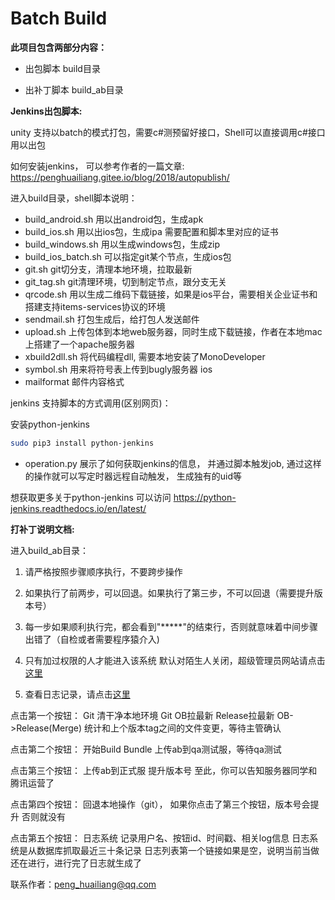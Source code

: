 
# Batch Build

<b>此项目包含两部分内容：</b>

- 出包脚本   build目录

- 出补丁脚本 build_ab目录


<b>Jenkins出包脚本:</b>

unity 支持以batch的模式打包，需要c#测预留好接口，Shell可以直接调用c#接口用以出包

如何安装jenkins， 可以参考作者的一篇文章: https://penghuailiang.gitee.io/blog/2018/autopublish/

进入build目录，shell脚本说明：

- build_android.sh   用以出android包，生成apk
- build_ios.sh 	   	 用以出ios包，生成ipa 需要配置和脚本里对应的证书
- build_windows.sh   用以生成windows包，生成zip
- build_ios_batch.sh 可以指定git某个节点，生成ios包
- git.sh   			 git切分支，清理本地环境，拉取最新
- git_tag.sh 		 git清理环境，切到制定节点，跟分支无关
- qrcode.sh    		 用以生成二维码下载链接，如果是ios平台，需要相关企业证书和搭建支持items-services协议的环境
- sendmail.sh        打包生成后，给打包人发送邮件
- upload.sh          上传包体到本地web服务器，同时生成下载链接，作者在本地mac上搭建了一个apache服务器
- xbuild2dll.sh      将代码编程dll, 需要本地安装了MonoDeveloper
- symbol.sh 		 用来将符号表上传到bugly服务器 ios
- mailformat		 邮件内容格式


jenkins 支持脚本的方式调用(区别网页)：

安装python-jenkins

```sh
sudo pip3 install python-jenkins
```

- operation.py 展示了如何获取jenkins的信息， 并通过脚本触发job, 通过这样的操作就可以写定时器远程自动触发， 生成独有的uid等

想获取更多关于python-jenkins 可以访问 https://python-jenkins.readthedocs.io/en/latest/


<b>打补丁说明文档:</b>

进入build_ab目录：


1. 请严格按照步骤顺序执行，不要跨步操作

2. 如果执行了前两步，可以回退。如果执行了第三步，不可以回退（需要提升版本号）

3. 每一步如果顺利执行完，都会看到"*****"的结束行，否则就意味着中间步骤出错了（自检或者需要程序猿介入)

4. 只有加过权限的人才能进入该系统 默认对陌生人关闭，超级管理员网站请点击<a href='http://10.0.127.200/phpmyadmin/' target='_blank'>这里</a>

5. 查看日志记录，请点击<a href='http://10.0.127.200/dn/log.php' target='_blank'>这里</a>

点击第一个按钮：
	Git 清干净本地环境 
	Git OB拉最新 Release拉最新 OB->Release(Merge)
	统计和上个版本tag之间的文件变更，等待主管确认

点击第二个按钮：
	开始Build Bundle
	上传ab到qa测试服，等待qa测试

点击第三个按钮：
	上传ab到正式服
	提升版本号
	至此，你可以告知服务器同学和腾讯运营了

点击第四个按钮：
	回退本地操作（git）， 如果你点击了第三个按钮，版本号会提升 否则就没有

点击第五个按钮：
	日志系统 记录用户名、按钮id、时间戳、相关log信息
	日志系统是从数据库抓取最近三十条记录
	日志列表第一个链接如果是空，说明当前当做还在进行，进行完了日志就生成了


联系作者：peng_huailiang@qq.com
